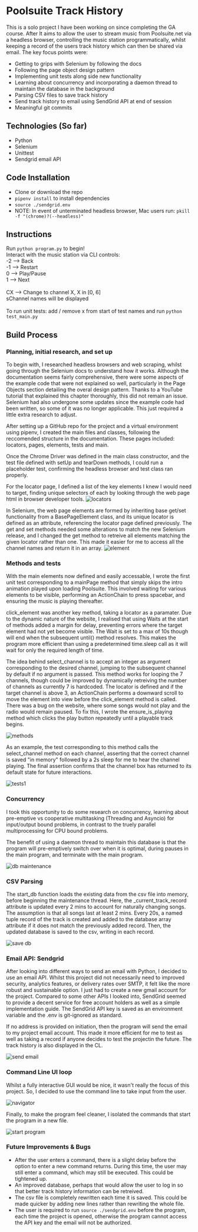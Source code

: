 # Poolsuite Track History
This is a solo project I have been working on since completing the GA course. After It aims to allow the user to stream music from Poolsuite.net via a headless browser, controlling the music station programmatically, whilst keeping a record of the users track history which can then be shared via email. The key focus points were:

- Getting to grips with Selenium by following the docs
- Following the page object design pattern
- Implementing unit tests along side new functionality
- Learning about concurrency and incorporating a daemon thread to maintain the database in the background
- Parsing CSV files to save track history
- Send track history to email using SendGrid API at end of session
- Meaningful git commits

## Technologies (So far)
- Python
- Selenium
- Unittest
- Sendgrid email API


## Code Installation
- Clone or download the repo
- `pipenv install` to install dependencies
- `source ./sendgrid.env`
- NOTE: In event of unterminated headless browser, Mac users run: `pkill -f "(chrome)?(--headless)"`


## Instructions
Run `python program.py` to begin! \
Interact with the music station via CLI controls: \
-2 --> Back \
-1 --> Restart \
0  --> Play/Pause \
1  --> Next \
\
CX --> Change to channel X, X in [0, 6] \
sChannel names will be displayed \
\
To run unit tests: add / remove x from start of test names and run `python test_main.py`


## Build Process

### Planning, initial research, and set up
To begin with, I researched headless browsers and web scraping, whilst going through the Selenium docs to understand how it works. Although the documentation seems fairly comprehensive, there were some aspects of the example code that were not explained so well, particularly in the Page Objects section detailing the overal design pattern. Thanks to a YouTube tutorial that explained this chapter thoroughly, this did not remain an issue. Selenium had also undergone some updates since the example code had been written, so some of it was no longer applicable. This just required a little extra research to adjust.

After setting up a GitHub repo for the project and a virtual environment using pipenv, I created the main files and classes, following the reccomended structure in the documentation. These pages included: locators, pages, elements, tests and main.

Once the Chrome Driver was defined in the main class constructor, and the test file defined with setUp and tearDown methods, I could run a placeholder test, confirming the headless browser and test class ran properly.

For the locator page, I defined a list of the key elements I knew I would need to target, finding unique selectors of each by looking through the web page html in browser developer tools. 
![locators](/images/locators.png)

In Selenium, the web page elements are formed by inheriting base get/set functionality from a BasePageElement class, and its unique locator is defined as an attribute, referencing the locator page defined previously. The get and set methods needed some alterations to match the new Selenium release, and I changed the get method to retreive all elements matching the given locator rather than one. This made it easier for me to access all the channel names and return it in an array.
![element](/images/element.png)


### Methods and tests
With the main elements now defined and easily accessable, I wrote the first unit test corresponding to a mainPage method that simply skips the intro animation played upon loading Poolsuite. This involved waiting for various elements to be visible, performing an ActionChain to press spacebar, and ensuring the music is playing thereafter.

click_element was another key method, taking a locator as a paramater. Due to the dynamic nature of the website, I realised that using Waits at the start of methods added a margin for delay, preventing errors where the target element had not yet become visible. The Wait is set to a max of 10s though will end when the subsequent until() method resolves. This makes the program more efficient than using a predetermined time.sleep call as it will wait for only the required length of time. 

The idea behind select_channel is to accept an integer as argument corresponding to the desired channel, jumping to the subsequent channel by default if no argument is passed. This method works for looping the 7 channels, though could be improved by dynamically retreiving the number of channels as currently 7 is hardcoded. The locator is defined and if the target channel is above 3, an ActionChain performs a downward scroll to move the element into view before the click_element method is called. There was a bug on the website, where some songs would not play and the radio would remain paused. To fix this, I wrote the ensure_is_playing method which clicks the play button repeatedly until a playable track begins. 

![methods](/images/methods.png)

As an example, the test corresponding to this method calls the select_channel method on each channel, asserting that the correct channel is saved "in memory" followed by a 2s sleep for me to hear the channel playing. The final assertion confirms that the channel box has returned to its default state for future interactions.

![tests1](/images/tests1.png)

### Concurrency

I took this opportunity to do some research on concurrency, learning about pre-emptive vs cooperative multitasking (Threading and Asyncio) for input/output bound problems, in contrast to the truely parallel multiprocessing for CPU bound problems. 

The benefit of using a daemon thread to maintain this database is that the program will pre-emptively switch over when it is optimal, during pauses in the main program, and terminate with the main program. 

![db maintenance](/images/startdb.png)

### CSV Parsing
The start_db function loads the existing data from the csv file into memory, before beginning the maintenance thread. Here, the _current_track_record attribute is updated every 2 mins to account for naturally changing songs. The assumption is that all songs last at least 2 mins. Every 20s, a named tuple record of the track is created and added to the database array attribute if it does not match the previously added record. Then, the updated database is saved to the csv, writing in each record.

![save db](/images/savedb.png)

### Email API: Sendgrid
After looking into different ways to send an email with Python, I decided to use an email API. Whilst this project did not necessarily need to improved security, analytics features, or delivery rates over SMTP, it felt like the more robust and sustainable option. I just had to create a new gmail account for the project. Compared to some other APIs I looked into, SendGrid seemed to provide a decent service for free account holders as well as a simple implementation guide. The SendGrid API key is saved as an environment variable and the .env is git-ignored as standard.

If no address is provided on initiation, then the program will send the email to my project email account. This made it more efficient for me to test as well as taking a record if anyone decides to test the projectin the future. The track history is also displayed in the CL.

![send email](/images/sendemail.png)

### Command Line UI loop
Whilst a fully interactive GUI would be nice, it wasn't really the focus of this project. So, I decided to use the command line to take input from the user.

![navigator](/images/nav.png)

Finally, to make the program feel cleaner, I isolated the commands that start the program in a new file.

![start program](/images/program.png)


### Future Improvements & Bugs
- After the user enters a command, there is a slight delay before the option to enter a new command returns. During this time, the user may still enter a command, which may still be executed. This could be tightened up.
- An improved database, perhaps that would allow the user to log in so that better track history information can be retreived.
- The csv file is completely rewritten each time it is saved. This could be made quicker by adding new lines rather than rewriting the whole file.
- The user is required to run `source ./sendgrid.env` before the program, each time the project is opened, otherwise the program cannot access the API key and the email will not be authorized.